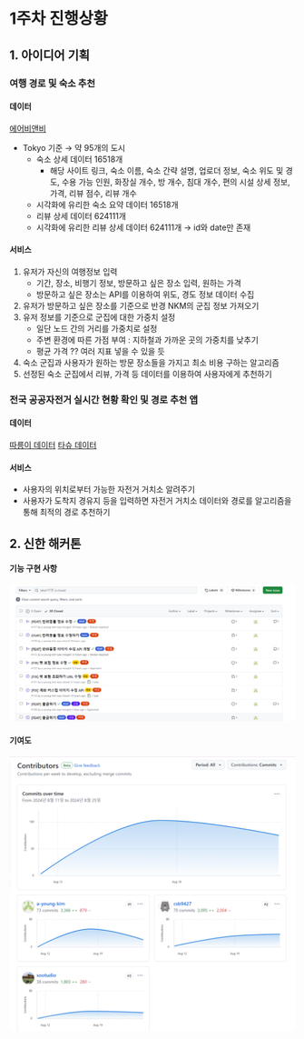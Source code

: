 # 1주차 진행상황

## 1. 아이디어 기획

### 여행 경로 및 숙소 추천

#### 데이터
[에어비앤비](https://insideairbnb.com/get-the-data/)

- Tokyo 기준 → 약 95개의 도시
    - 숙소 상세 데이터 16518개
        - 해당 사이트 링크, 숙소 이름, 숙소 간략 설명, 업로더 정보, 숙소 위도 및 경도, 수용 가능 인원, 화장실 개수, 방 개수, 침대 개수, 편의 시설 상세 정보, 가격, 리뷰 점수, 리뷰 개수
    - 시각화에 유리한 숙소 요약 데이터 16518개
    - 리뷰 상세 데이터 624111개
    - 시각화에 유리한 리뷰 상세 데이터 624111개 → id와 date만 존재



#### 서비스
1. 유저가 자신의 여행정보 입력
    - 기간, 장소, 비행기 정보, 방문하고 싶은 장소 입력, 원하는 가격
    - 방문하고 싶은 장소는 API를 이용하여 위도, 경도 정보 데이터 수집
2. 유저가 방문하고 싶은 장소를 기준으로 반경 NKM의 군집 정보 가져오기
3. 유저 정보를 기준으로 군집에 대한 가중치 설정
    - 일단 노드 간의 거리를 가중치로 설정
    - 주변 환경에 따른 가점 부여 : 지하철과 가까운 곳의 가중치를 낮추기
    - 평균 가격 ?? 여러 지표 넣을 수 있을 듯
4. 숙소 군집과 사용자가 원하는 방문 장소들을 가지고 최소 비용 구하는 알고리즘
5. 선정된 숙소 군집에서 리뷰, 가격 등 데이터를 이용하여 사용자에게 추천하기
   
### 전국 공공자전거 실시간 현황 확인 및 경로 추천 앱

#### 데이터
[따릉이 데이터](https://data.seoul.go.kr/dataList/OA-15493/A/1/datasetView.do)
[타슈 데이터](https://www.data.go.kr/data/15119663/openapi.do)

#### 서비스
- 사용자의 위치로부터 가능한 자전거 거치소 알려주기
- 사용자가 도착지 경유지 등을 입력하면 자전거 거치소 데이터와 경로를 알고리즘을 통해 최적의 경로 추천하기


## 2. 신한 해커톤

#### 기능 구현 사항
![](img/ayoungImg2.PNG)

#### 기여도
![img.png](img/ayoungImg.PNG)